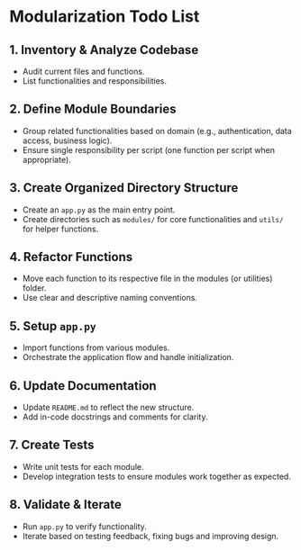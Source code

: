 # Modularization Todo List

## 1. Inventory & Analyze Codebase
- Audit current files and functions.
- List functionalities and responsibilities.

## 2. Define Module Boundaries
- Group related functionalities based on domain (e.g., authentication, data access, business logic).
- Ensure single responsibility per script (one function per script when appropriate).

## 3. Create Organized Directory Structure
- Create an `app.py` as the main entry point.
- Create directories such as `modules/` for core functionalities and `utils/` for helper functions.

## 4. Refactor Functions
- Move each function to its respective file in the modules (or utilities) folder.
- Use clear and descriptive naming conventions.

## 5. Setup `app.py`
- Import functions from various modules.
- Orchestrate the application flow and handle initialization.

## 6. Update Documentation
- Update `README.md` to reflect the new structure.
- Add in-code docstrings and comments for clarity.

## 7. Create Tests
- Write unit tests for each module.
- Develop integration tests to ensure modules work together as expected.

## 8. Validate & Iterate
- Run `app.py` to verify functionality.
- Iterate based on testing feedback, fixing bugs and improving design.
